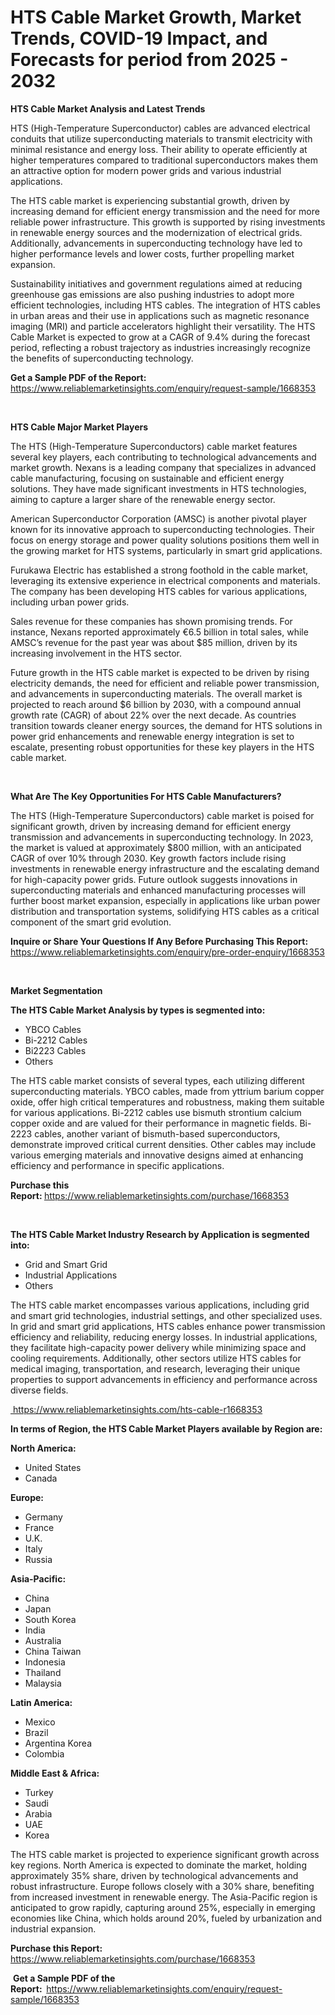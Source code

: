 <p><h1>HTS Cable Market Growth, Market Trends, COVID-19 Impact, and Forecasts for period from 2025 - 2032</h1></p><p><strong>HTS Cable Market Analysis and Latest Trends</strong></p>
<p><p>HTS (High-Temperature Superconductor) cables are advanced electrical conduits that utilize superconducting materials to transmit electricity with minimal resistance and energy loss. Their ability to operate efficiently at higher temperatures compared to traditional superconductors makes them an attractive option for modern power grids and various industrial applications. </p><p>The HTS cable market is experiencing substantial growth, driven by increasing demand for efficient energy transmission and the need for more reliable power infrastructure. This growth is supported by rising investments in renewable energy sources and the modernization of electrical grids. Additionally, advancements in superconducting technology have led to higher performance levels and lower costs, further propelling market expansion. </p><p>Sustainability initiatives and government regulations aimed at reducing greenhouse gas emissions are also pushing industries to adopt more efficient technologies, including HTS cables. The integration of HTS cables in urban areas and their use in applications such as magnetic resonance imaging (MRI) and particle accelerators highlight their versatility. The HTS Cable Market is expected to grow at a CAGR of 9.4% during the forecast period, reflecting a robust trajectory as industries increasingly recognize the benefits of superconducting technology.</p></p>
<p><strong>Get a Sample PDF of the Report:&nbsp;</strong> <a href="https://www.reliablemarketinsights.com/enquiry/request-sample/1668353?utm_campaign=2117&utm_medium=2&utm_source=Github&utm_content=ia&utm_term=17042025&utm_id=hts-cable">https://www.reliablemarketinsights.com/enquiry/request-sample/1668353</a></p>
<p>&nbsp;</p>
<p><strong>HTS Cable Major Market Players</strong></p>
<p><p>The HTS (High-Temperature Superconductors) cable market features several key players, each contributing to technological advancements and market growth. Nexans is a leading company that specializes in advanced cable manufacturing, focusing on sustainable and efficient energy solutions. They have made significant investments in HTS technologies, aiming to capture a larger share of the renewable energy sector.</p><p>American Superconductor Corporation (AMSC) is another pivotal player known for its innovative approach to superconducting technologies. Their focus on energy storage and power quality solutions positions them well in the growing market for HTS systems, particularly in smart grid applications.</p><p>Furukawa Electric has established a strong foothold in the cable market, leveraging its extensive experience in electrical components and materials. The company has been developing HTS cables for various applications, including urban power grids.</p><p>Sales revenue for these companies has shown promising trends. For instance, Nexans reported approximately €6.5 billion in total sales, while AMSC’s revenue for the past year was about $85 million, driven by its increasing involvement in the HTS sector. </p><p>Future growth in the HTS cable market is expected to be driven by rising electricity demands, the need for efficient and reliable power transmission, and advancements in superconducting materials. The overall market is projected to reach around $6 billion by 2030, with a compound annual growth rate (CAGR) of about 22% over the next decade. As countries transition towards cleaner energy sources, the demand for HTS solutions in power grid enhancements and renewable energy integration is set to escalate, presenting robust opportunities for these key players in the HTS cable market.</p></p>
<p>&nbsp;</p>
<p><strong>What Are The Key Opportunities For HTS Cable Manufacturers?</strong></p>
<p><p>The HTS (High-Temperature Superconductors) cable market is poised for significant growth, driven by increasing demand for efficient energy transmission and advancements in superconducting technology. In 2023, the market is valued at approximately $800 million, with an anticipated CAGR of over 10% through 2030. Key growth factors include rising investments in renewable energy infrastructure and the escalating demand for high-capacity power grids. Future outlook suggests innovations in superconducting materials and enhanced manufacturing processes will further boost market expansion, especially in applications like urban power distribution and transportation systems, solidifying HTS cables as a critical component of the smart grid evolution.</p></p>
<p><strong>Inquire or Share Your Questions If Any Before Purchasing This Report:</strong> <a href="https://www.reliablemarketinsights.com/enquiry/pre-order-enquiry/1668353?utm_campaign=2117&utm_medium=2&utm_source=Github&utm_content=ia&utm_term=17042025&utm_id=hts-cable">https://www.reliablemarketinsights.com/enquiry/pre-order-enquiry/1668353</a></p>
<p>&nbsp;</p>
<p><strong>Market Segmentation</strong></p>
<p><strong>The HTS Cable Market Analysis by types is segmented into:</strong></p>
<p><ul><li>YBCO Cables</li><li>Bi-2212 Cables</li><li>Bi2223 Cables</li><li>Others</li></ul></p>
<p><p>The HTS cable market consists of several types, each utilizing different superconducting materials. YBCO cables, made from yttrium barium copper oxide, offer high critical temperatures and robustness, making them suitable for various applications. Bi-2212 cables use bismuth strontium calcium copper oxide and are valued for their performance in magnetic fields. Bi-2223 cables, another variant of bismuth-based superconductors, demonstrate improved critical current densities. Other cables may include various emerging materials and innovative designs aimed at enhancing efficiency and performance in specific applications.</p></p>
<p><strong>Purchase this Report:&nbsp;</strong><a href="https://www.reliablemarketinsights.com/purchase/1668353?utm_campaign=2117&utm_medium=2&utm_source=Github&utm_content=ia&utm_term=17042025&utm_id=hts-cable">https://www.reliablemarketinsights.com/purchase/1668353</a></p>
<p>&nbsp;</p>
<p><strong>The HTS Cable Market Industry Research by Application is segmented into:</strong></p>
<p><ul><li>Grid and Smart Grid</li><li>Industrial Applications</li><li>Others</li></ul></p>
<p><p>The HTS cable market encompasses various applications, including grid and smart grid technologies, industrial settings, and other specialized uses. In grid and smart grid applications, HTS cables enhance power transmission efficiency and reliability, reducing energy losses. In industrial applications, they facilitate high-capacity power delivery while minimizing space and cooling requirements. Additionally, other sectors utilize HTS cables for medical imaging, transportation, and research, leveraging their unique properties to support advancements in efficiency and performance across diverse fields.</p></p>
<p><a href="https://www.reliablemarketinsights.com/hts-cable-r1668353?utm_campaign=2117&utm_medium=2&utm_source=Github&utm_content=ia&utm_term=17042025&utm_id=hts-cable">&nbsp;https://www.reliablemarketinsights.com/hts-cable-r1668353</a></p>
<p><strong>In terms of Region, the HTS Cable Market Players available by Region are:</strong></p>
<p>
    <p> <strong> North America: </strong>
        <ul>
            <li>United States</li>
            <li>Canada</li>
        </ul>
        </p> 
    <p> <strong> Europe: </strong>
        <ul>
            <li>Germany</li>
            <li>France</li>
            <li>U.K.</li>
            <li>Italy</li>
            <li>Russia</li>
        </ul>
        </p> 
    <p> <strong> Asia-Pacific: </strong>
        <ul>
            <li>China</li>
            <li>Japan</li>
            <li>South Korea</li>
            <li>India</li>
            <li>Australia</li>
            <li>China Taiwan</li>
            <li>Indonesia</li>
            <li>Thailand</li>
            <li>Malaysia</li>
        </ul>
        </p> 
    <p> <strong> Latin America: </strong>
        <ul>
            <li>Mexico</li>
            <li>Brazil</li>
            <li>Argentina Korea</li>
            <li>Colombia</li>
        </ul>
        </p> 
    <p> <strong> Middle East & Africa: </strong>
        <ul>
            <li>Turkey</li>
            <li>Saudi</li>
            <li>Arabia</li>
            <li>UAE</li>
            <li>Korea</li>
        </ul>
    </p>
    </p>
<p><p>The HTS cable market is projected to experience significant growth across key regions. North America is expected to dominate the market, holding approximately 35% share, driven by technological advancements and robust infrastructure. Europe follows closely with a 30% share, benefiting from increased investment in renewable energy. The Asia-Pacific region is anticipated to grow rapidly, capturing around 25%, especially in emerging economies like China, which holds around 20%, fueled by urbanization and industrial expansion.</p></p>
<p><strong>Purchase this Report: </strong><a href="https://www.reliablemarketinsights.com/purchase/1668353?utm_campaign=2117&utm_medium=2&utm_source=Github&utm_content=ia&utm_term=17042025&utm_id=hts-cable">https://www.reliablemarketinsights.com/purchase/1668353</a></p>
<p>&nbsp;<strong>Get a Sample PDF of the Report:&nbsp;&nbsp;</strong><a href="https://www.reliablemarketinsights.com/enquiry/request-sample/1668353?utm_campaign=2117&utm_medium=2&utm_source=Github&utm_content=ia&utm_term=17042025&utm_id=hts-cable">https://www.reliablemarketinsights.com/enquiry/request-sample/1668353</a></p>
<p><strong></strong></p>
<p><p></p><p></p><p></p></p>